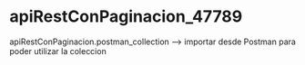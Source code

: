 # apiRestConPaginacion_47789
apiRestConPaginacion.postman_collection --> importar desde Postman para poder utilizar la coleccion
